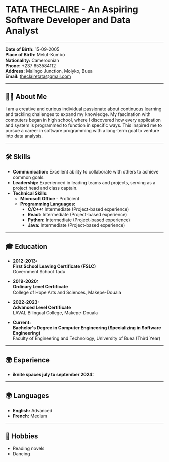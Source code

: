 # TATA THECLAIRE - An Aspiring Software Developer and Data Analyst

---

**Date of Birth:** 15-09-2005  
**Place of Birth:** Meluf-Kumbo  
**Nationality:** Cameroonian  
**Phone:** +237 653584112  
**Address:** Malingo Junction, Molyko, Buea  
**Email:** [theclairetata@gmail.com](mailto:theclairetata@gmail.com)  

---

## 👩‍💻 About Me

I am a creative and curious individual passionate about continuous learning and tackling challenges to expand my knowledge. My fascination with computers began in high school, where I discovered how every application and system is programmed to function in specific ways. This inspired me to pursue a career in software programming with a long-term goal to venture into data analysis.

---

## 🛠 Skills

- **Communication:** Excellent ability to collaborate with others to achieve common goals.  
- **Leadership:** Experienced in leading teams and projects, serving as a project head and class captain.  
- **Technical Skills:**  
  - **Microsoft Office** - Proficient  
  - **Programming Languages:**  
    - **C/C++:** Intermediate (Project-based experience)  
    - **React:** Intermediate (Project-based experience)  
    - **Python:** Intermediate (Project-based experience)  
    - **Java:** Intermediate (Project-based experience)  

---

## 🎓 Education

- **2012-2013:**  
  **First School Leaving Certificate (FSLC)**  
  Government School Tadu  

- **2019-2020:**  
  **Ordinary Level Certificate**  
  College of Hope Arts and Sciences, Makepe-Douala  

- **2022-2023:**  
  **Advanced Level Certificate**  
  LAVAL Bilingual College, Makepe-Douala  

- **Current:**  
  **Bachelor's Degree in Computer Engineering (Specializing in Software Engineering)**  
  Faculty of Engineering and Technology, University of Buea (Third Year)

---


## 🌍 Esperience

- **iknite spaces july to september 2024:** 
  

---

## 🌍 Languages

- **English:** Advanced  
- **French:** Medium  

---

## 🎨 Hobbies

- Reading novels  
- Dancing  
